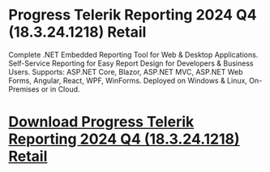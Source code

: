 # Progress Telerik Reporting 2024 Q4 (18.3.24.1218) Retail

Complete .NET Embedded Reporting Tool for Web & Desktop Applications. Self-Service Reporting for Easy Report Design for Developers & Business Users. Supports: ASP.NET Core, Blazor, ASP.NET MVC, ASP.NET Web Forms, Angular, React, WPF, WinForms. Deployed on Windows & Linux, On-Premises or in Cloud.

# [Download Progress Telerik Reporting 2024 Q4 (18.3.24.1218) Retail](https://developer.team/dotnet/35204-progress-telerik-reporting-2024-q4-183241218-retail.html)
